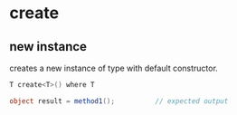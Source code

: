 # create

## new instance

creates a new instance of type with default constructor.

```csharp
T create<T>() where T
```

```csharp
object result = method1();          // expected output
```
